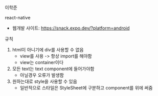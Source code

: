 이학준

react-native

- 웹개발 사이트: https://snack.expo.dev/?platform=android

규칙

1. html이 아니기에 div를 사용할 수 없음
   - view를 사용 -> 항상 import를 해야함
   - view는 container이다
2. 모든 text는 text component에 들어가야함
   - 아닐경우 오류가 발생함
3. 원하는대로 style을 사용할 수 있음
   - 일반적으로 스타일은 StyleSheet에 구분하고 component를 위에 써줌
